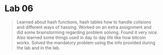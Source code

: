 # Lab 06

> Learned about hash functions, hash tables how to handle colisions and different ways of hassing.
Worked on an extra assignment and did some brainstorming regarding problem solving. Found it very nice.
Also learned some things used in day to day life like how bitcoin works.
Solved the mandatory problem using the info provided during the lab and in the lab.


